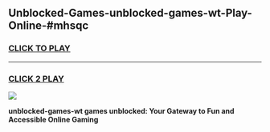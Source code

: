 
## Unblocked-Games-unblocked-games-wt-Play-Online-#mhsqc
<h3>
<a href="https://premium.freeplayer.one?title=unblocked-games-wt&ref=27F">CLICK TO PLAY</a></h3>
<hr>

<h3>
<a href="https://premium.freeplayer.one?title=unblocked-games-wt&ref=27F">CLICK 2 PLAY</a>
  
</h3>

<a href="https://premium.freeplayer.one?title=unblocked-games-wt&ref=27F"><img src="https://clearcache.store/games.png"></a>


**unblocked-games-wt games unblocked: Your Gateway to Fun and Accessible Online Gaming**
